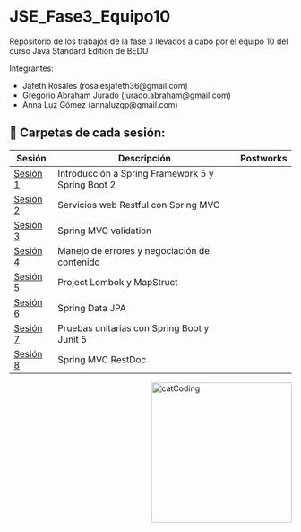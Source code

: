 # JSE_Fase3_Equipo10
Repositorio de los trabajos de la fase 3 llevados a cabo por el equipo 10 del curso Java Standard Edition de BEDU
 
Integrantes:
<ul>
  <li>Jafeth Rosales           (rosalesjafeth36@gmail.com)</li>
  <li>Gregorio Abraham Jurado  (jurado.abraham@gmail.com) </li>
  <li> Anna Luz Gómez           (annaluzgp@gmail.com)</li>
</ul>


## :bookmark_tabs: Carpetas de cada sesión:

<div align="left">

| Sesión                 | Descripción                                     | Postworks |
|------------------------|-------------------------------------------------|------------|
| [Sesión 1](./Sesion1) | Introducción a Spring Framework 5 y Spring Boot 2|        |
| [Sesión 2](./Sesion2) | Servicios web Restful con Spring MVC |  |
| [Sesión 3](./Sesion3) | Spring MVC validation |          |
| [Sesión 4](./Sesion4) | Manejo de errores y negociación de contenido |          |
| [Sesión 5](./Sesion5) |Project Lombok y MapStruct |    |
| [Sesión 6](./Sesion6) |Spring Data JPA |         |
| [Sesión 7](./Sesion7) |Pruebas unitarias con Spring Boot y Junit 5|                           |
| [Sesión 8](./Sesion8) |Spring MVC RestDoc |              |
</div>

<p align="left"> <img align="right" src="https://media.giphy.com/media/3oKIPnAiaMCws8nOsE/giphy.gif" alt="catCoding" width="250"/>
</p>
